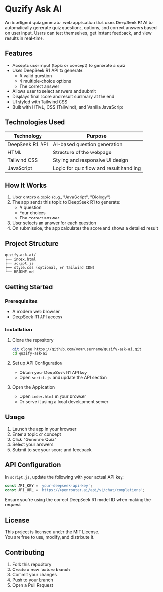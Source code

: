 
# Quzify Ask AI

An intelligent quiz generator web application that uses DeepSeek R1 AI to automatically generate quiz questions, options, and correct answers based on user input. Users can test themselves, get instant feedback, and view results in real-time.

## Features

- Accepts user input (topic or concept) to generate a quiz  
- Uses DeepSeek R1 API to generate:  
  - A valid question  
  - 4 multiple-choice options  
  - The correct answer  
- Allows user to select answers and submit  
- Displays final score and result summary at the end  
- UI styled with Tailwind CSS  
- Built with HTML, CSS (Tailwind), and Vanilla JavaScript

## Technologies Used

| Technology        | Purpose                                |
|-------------------|----------------------------------------|
| DeepSeek R1 API   | AI-based question generation           |
| HTML              | Structure of the webpage               |
| Tailwind CSS      | Styling and responsive UI design       |
| JavaScript        | Logic for quiz flow and result handling|

## How It Works

1. User enters a topic (e.g., "JavaScript", "Biology")  
2. The app sends this topic to DeepSeek R1 to generate:  
   - A question  
   - Four choices  
   - The correct answer  
3. User selects an answer for each question  
4. On submission, the app calculates the score and shows a detailed result

## Project Structure

```
quzify-ask-ai/
├── index.html
├── script.js
├── style.css (optional, or Tailwind CDN)
└── README.md
```

## Getting Started

### Prerequisites

- A modern web browser  
- DeepSeek R1 API access

### Installation

1. Clone the repository  
   ```bash
   git clone https://github.com/yourusername/quzify-ask-ai.git  
   cd quzify-ask-ai  
   ```

2. Set up API Configuration  
   - Obtain your DeepSeek R1 API key  
   - Open `script.js` and update the API section  

3. Open the Application  
   - Open `index.html` in your browser  
   - Or serve it using a local development server

## Usage

1. Launch the app in your browser  
2. Enter a topic or concept  
3. Click "Generate Quiz"  
4. Select your answers  
5. Submit to see your score and feedback

## API Configuration

In `script.js`, update the following with your actual API key:

```js
const API_KEY = 'your-deepseek-api-key';
const API_URL = 'https://openrouter.ai/api/v1/chat/completions';
```

Ensure you're using the correct DeepSeek R1 model ID when making the request.

## License

This project is licensed under the MIT License.  
You are free to use, modify, and distribute it.

## Contributing

1. Fork this repository  
2. Create a new feature branch  
3. Commit your changes  
4. Push to your branch  
5. Open a Pull Request
```

